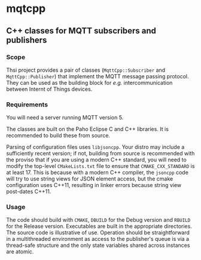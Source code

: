 # mqtcpp

## C++ classes for MQTT subscribers and publishers

### Scope

Thsi project provides a pair of classes (`MqttCpp::Subscriber` and `MqttCpp::Publisher`) that implement the MQTT message passing protocol. They can be used as the building block for _e.g._ intercommunication between Internt of Things devices.

### Requirements

You will need a server running MQTT version 5.

The classes are built on the Paho Eclipse C and C++ libraries. It is recommended to build these from source.

Parsing of configuration files uses `libjsoncpp`. Your distro may include a sufficiently recent version; if not, building from source is recommended with the proviso that if you are using a modern C++ standard, you will need to modify the top-level `CMakeLists.txt` file to ensure that `CMAKE_CXX_STANDARD` is at least 17. This is because with a modern C++ compiler, the `jsoncpp` code will try to use string views for JSON element access, but the cmake configuration uses C++11, resulting in linker errors because string view post-dates C++11.

### Usage

The code should build with `CMAKE`, `DBUILD` for the Debug version and `RBUILD` for the Release version. Executables are built in the appropriate directories. The source code is illustrative of use. Operation should be straightforward in a multithreaded environment as access to the publisher's queue is via a thread-safe structure and the only state variables shared across instances are atomic.
